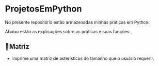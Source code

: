 # ProjetosEmPython
No presente repositório estão armazenadas minhas práticas em Python.

Abaixo estão as explicações sobre as práticas e suas funções:

## 🔢Matriz
 - Imprime uma matriz de asterísticos do tamanho que o usuário requerir.
